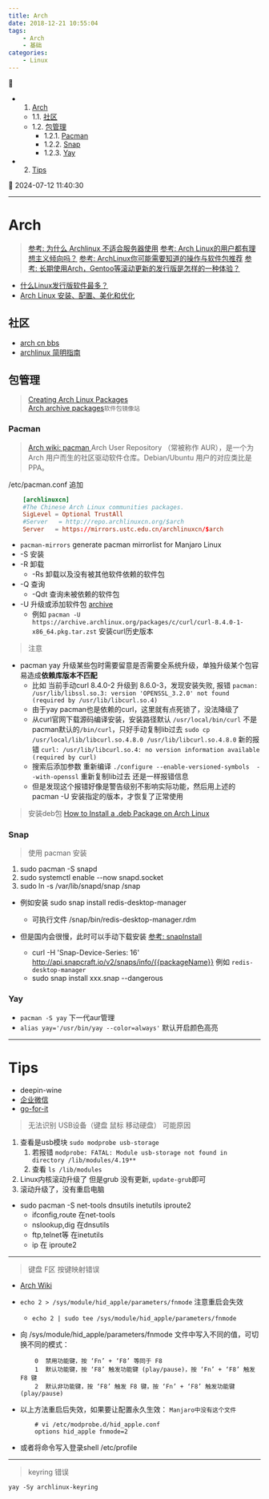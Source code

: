 ```yaml
---
title: Arch
date: 2018-12-21 10:55:04
tags: 
    - Arch
    - 基础
categories: 
    - Linux
---
```


💠

- 1. [Arch](#arch)
    - 1.1. [社区](#社区)
    - 1.2. [包管理](#包管理)
        - 1.2.1. [Pacman](#pacman)
        - 1.2.2. [Snap](#snap)
        - 1.2.3. [Yay](#yay)
- 2. [Tips](#tips)

💠 2024-07-12 11:40:30
****************************************

# Arch

> [参考: 为什么 Archlinux 不适合服务器使用](https://www.tuicool.com/articles/byAFZr)
> [参考: Arch Linux的用户都有理想主义倾向吗？](https://www.zhihu.com/question/49439472)
> [参考: ArchLinux你可能需要知道的操作与软件包推荐](https://www.viseator.com/2017/07/02/arch_more/)
> [参考: 长期使用Arch，Gentoo等滚动更新的发行版是怎样的一种体验？](https://www.zhihu.com/question/37720991?sort=created)

- [什么Linux发行版软件最多？](https://www.lulinux.com/archives/2787)
- [Arch Linux 安装、配置、美化和优化](http://www.cnblogs.com/bluestorm/p/5929172.html)

## 社区

- [arch cn bbs](https://bbs.archlinuxcn.org/viewforum.php?id=19)
- [archlinux 简明指南](https://arch.icekylin.online/)

## 包管理

> [Creating Arch Linux Packages](https://www.theurbanpenguin.com/creating-arch-linux-packages/)  
> [Arch archive packages](https://archive.archlinux.org/packages/)`软件包镜像站`

### Pacman

> [Arch wiki: pacman ](https://wiki.archlinux.org/index.php/Pacman_(%E7%AE%80%E4%BD%93%E4%B8%AD%E6%96%87)#%E5%88%A0%E9%99%A4%E8%BD%AF%E4%BB%B6%E5%8C%85)
> Arch User Repository （常被称作 AUR），是一个为 Arch 用户而生的社区驱动软件仓库。Debian/Ubuntu 用户的对应类比是 PPA。

/etc/pacman.conf 追加

```conf
    [archlinuxcn]
    #The Chinese Arch Linux communities packages.
    SigLevel = Optional TrustAll
    #Server   = http://repo.archlinuxcn.org/$arch
    Server   = https://mirrors.ustc.edu.cn/archlinuxcn/$arch
```

- `pacman-mirrors` generate pacman mirrorlist for Manjaro Linux
- -S 安装
- -R 卸载
   - -Rs 卸载以及没有被其他软件依赖的软件包
- -Q 查询
   - -Qdt 查询未被依赖的软件包
- -U 升级或添加软件包 [archive](https://archive.archlinux.org/packages/)
    - 例如 `pacman -U https://archive.archlinux.org/packages/c/curl/curl-8.4.0-1-x86_64.pkg.tar.zst` 安装curl历史版本

> 注意
- pacman yay 升级某些包时需要留意是否需要全系统升级，单独升级某个包容易造成**依赖库版本不匹配**
    - 比如 当前手动curl 8.4.0-2 升级到 8.6.0-3，发现安装失败, 报错 `pacman: /usr/lib/libssl.so.3: version 'OPENSSL_3.2.0' not found (required by /usr/lib/libcurl.so.4)`
    - 由于yay pacman也是依赖的curl，这里就有点死锁了，没法降级了
    - 从curl官网下载源码编译安装，安装路径默认 `/usr/local/bin/curl` 不是pacman默认的`/bin/curl`，只好手动复制lib过去 `sudo cp /usr/local/lib/libcurl.so.4.8.0 /usr/lib/libcurl.so.4.8.0` 新的报错 `curl: /usr/lib/libcurl.so.4: no version information available (required by curl)`
    - 搜索后添加参数 重新编译 `./configure --enable-versioned-symbols  --with-openssl` 重新复制lib过去 还是一样报错信息
    - 但是发现这个报错好像是警告级别不影响实际功能，然后用上述的 pacman -U 安装指定的版本，才恢复了正常使用

> 安装deb包 [How to Install a .deb Package on Arch Linux](https://www.baeldung.com/linux/arch-install-deb-package)


### Snap

> 使用 pacman 安装
1. sudo pacman -S snapd
2. sudo systemctl enable --now snapd.socket
3. sudo ln -s /var/lib/snapd/snap /snap

- 例如安装 sudo snap install redis-desktop-manager
    - 可执行文件 /snap/bin/redis-desktop-manager.rdm

- 但是国内会很慢，此时可以手动下载安装 [参考: snapInstall](https://kuricat.com/gist/snap-install-too-slow-zmbjy)
    - curl -H 'Snap-Device-Series: 16' http://api.snapcraft.io/v2/snaps/info/{{packageName}} 例如 `redis-desktop-manager`
    - sudo snap install xxx.snap --dangerous


### Yay

- `pacman -S yay` 下一代aur管理
- `alias yay='/usr/bin/yay --color=always'` 默认开启颜色高亮

************************

# Tips

- deepin-wine
- [企业微信](https://aur.archlinux.org/packages/deepin-wxwork/)
- [go-for-it](https://aur.archlinux.org/packages/go-for-it/)

> 无法识别 USB设备（键盘 鼠标 移动硬盘） 可能原因

1. 查看是usb模块 `sudo modprobe usb-storage`
    1. 若报错 `modprobe: FATAL: Module usb-storage not found in directory /lib/modules/4.19**`
    2. 查看 `ls /lib/modules`
2. Linux内核滚动升级了 但是grub 没有更新, `update-grub`即可
3. 滚动升级了，没有重启电脑

- sudo pacman -S net-tools dnsutils inetutils iproute2
    - ifconfig,route 在net-tools
    - nslookup,dig 在dnsutils
    - ftp,telnet等 在inetutils
    - ip 在 iproute2

************************

> 键盘 F区 按键映射错误

- [Arch Wiki](https://wiki.archlinux.org/index.php/Apple_Keyboard#Function_keys_do_not_work)
- `echo 2 > /sys/module/hid_apple/parameters/fnmode` 注意重启会失效
  - `echo 2 | sudo tee /sys/module/hid_apple/parameters/fnmode`

- 向 /sys/module/hid_apple/parameters/fnmode 文件中写入不同的值，可切换不同的模式：
    ```
        0  禁用功能键，按 ‘Fn’ + ‘F8’ 等同于 F8
        1  默认功能键，按 ‘F8’ 触发功能键 (play/pause)，按 ‘Fn’ + ‘F8’ 触发 F8 键
        2  默认非功能键，按 ‘F8’ 触发 F8 键，按 ‘Fn’ + ‘F8’ 触发功能键 (play/pause)
    ```
- 以上方法重启后失效，如果要让配置永久生效： `Manjaro中没有这个文件`
    ```
        # vi /etc/modprobe.d/hid_apple.conf
        options hid_apple fnmode=2
    ```
- 或者将命令写入登录shell /etc/profile

************************

> keyring 错误

`yay -Sy archlinux-keyring`

